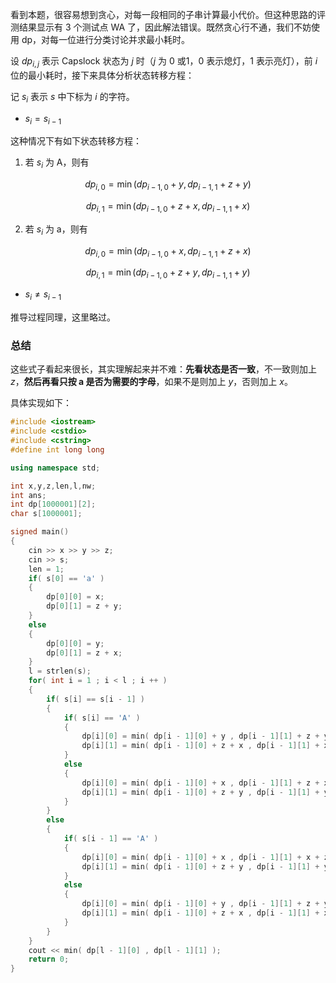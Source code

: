 看到本题，很容易想到贪心，对每一段相同的子串计算最小代价。但这种思路的评测结果显示有 $3$ 个测试点 WA 了，因此解法错误。既然贪心行不通，我们不妨使用 dp，对每一位进行分类讨论并求最小耗时。

设 $dp_{i,j}$ 表示 Capslock 状态为 $j$ 时（$j$ 为 $0$ 或$1$，$0$ 表示熄灯，$1$ 表示亮灯），前 $i$ 位的最小耗时，接下来具体分析状态转移方程：

记 $s_i$ 表示 $s$ 中下标为 $i$ 的字符。

- $s_i = s_{i - 1}$

这种情况下有如下状态转移方程：

1. 若 $s_i$ 为 A，则有

$$dp_{i,0} =  \min( dp_{i-1,0} + y ,dp_{i-1,1} + z + y ) $$

$$dp_{i,1} =  \min( dp_{i-1,0} + z + x,dp_{i-1,1} + x )$$

2. 若 $s_i$ 为 a，则有

$$dp_{i,0} =  \min( dp_{i-1,0} + x ,dp_{i-1,1} + z + x ) $$

$$dp_{i,1} =  \min( dp_{i-1,0} + z + y,dp_{i-1,1} + y )$$

- $s_i \ne s_{i - 1}$

推导过程同理，这里略过。

### 总结

这些式子看起来很长，其实理解起来并不难：**先看状态是否一致**，不一致则加上 $z$，**然后再看只按 a 是否为需要的字母**，如果不是则加上 $y$，否则加上 $x$。

具体实现如下：
```cpp
#include <iostream>
#include <cstdio>
#include <cstring>
#define int long long

using namespace std;

int x,y,z,len,l,nw;
int ans;
int dp[1000001][2];
char s[1000001];

signed main()
{
	cin >> x >> y >> z;
	cin >> s;
	len = 1;
	if( s[0] == 'a' )
	{
		dp[0][0] = x;
		dp[0][1] = z + y;
	}
	else
	{
		dp[0][0] = y;
		dp[0][1] = z + x;
	}
	l = strlen(s);
	for( int i = 1 ; i < l ; i ++ )
	{
		if( s[i] == s[i - 1] )
		{
			if( s[i] == 'A' )
			{
				dp[i][0] = min( dp[i - 1][0] + y , dp[i - 1][1] + z + y );
				dp[i][1] = min( dp[i - 1][0] + z + x , dp[i - 1][1] + x );
			}
			else
			{
				dp[i][0] = min( dp[i - 1][0] + x , dp[i - 1][1] + z + x );
				dp[i][1] = min( dp[i - 1][0] + z + y , dp[i - 1][1] + y );
			}
		}
		else
		{
			if( s[i - 1] == 'A' )
			{
				dp[i][0] = min( dp[i - 1][0] + x , dp[i - 1][1] + x + z );
				dp[i][1] = min( dp[i - 1][0] + z + y , dp[i - 1][1] + y );
			}
			else
			{
				dp[i][0] = min( dp[i - 1][0] + y , dp[i - 1][1] + z + y );
				dp[i][1] = min( dp[i - 1][0] + z + x , dp[i - 1][1] + x );
			}
		}
	}
	cout << min( dp[l - 1][0] , dp[l - 1][1] );
	return 0;
}
```
